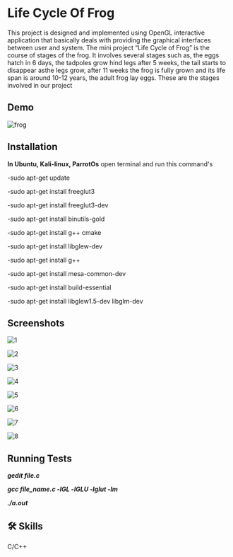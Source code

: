 
# Life Cycle Of Frog

This project is designed and implemented using OpenGL interactive application that basically deals with providing the graphical interfaces between user and system. 
The mini project “Life Cycle of Frog” is the course of stages of the frog. It involves several stages such as, the eggs hatch in 6 days, the tadpoles grow hind legs 
after 5 weeks, the tail starts to disappear asthe legs grow, after 11 weeks the frog is fully grown and its life span is around 10-12 years, 
the adult frog lay eggs. These are the stages involved in our project


## Demo

![frog](https://user-images.githubusercontent.com/107365081/211501433-ef38f3ae-3b4a-4224-a4a5-bf9e67fc5328.gif)

## Installation

**In Ubuntu, Kali-linux, ParrotOs** 
open terminal and run this command's

-sudo apt-get update

-sudo apt-get install freeglut3

-sudo apt-get install freeglut3-dev

-sudo apt-get install binutils-gold

-sudo apt-get install g++ cmake

-sudo apt-get install libglew-dev

-sudo apt-get install g++

-sudo apt-get install mesa-common-dev

-sudo apt-get install build-essential

-sudo apt-get install libglew1.5-dev libglm-dev

    
## Screenshots

![1](https://user-images.githubusercontent.com/107365081/211503898-d09ffc43-2b0f-4e9d-809c-86b9f482cf4d.png)


![2](https://user-images.githubusercontent.com/107365081/211503863-ffd03efb-5683-4e84-8e5f-b4e2d13a8b2b.png)


![3](https://user-images.githubusercontent.com/107365081/211503875-1c46be65-3c33-4083-bd77-f6ba81bf449c.png)


![4](https://user-images.githubusercontent.com/107365081/211503880-01050fc3-c044-47fb-b83e-2ab244b79ec5.png)


![5](https://user-images.githubusercontent.com/107365081/211503885-d7eccba3-2640-4922-851d-9f95c0be3e9d.png)


![6](https://user-images.githubusercontent.com/107365081/211503887-5831e747-917e-4a98-a1dd-aa0bfe92dbdd.png)


![7](https://user-images.githubusercontent.com/107365081/211503893-71676ad5-bd38-4af4-a628-33299650a8e7.png)


![8](https://user-images.githubusercontent.com/107365081/211503895-15c7e212-6fb0-483e-83d4-0883d979d31c.png)

## Running Tests

***gedit file.c***

***gcc file_name.c -lGL -lGLU -lglut -lm***

***./a.out***


## 🛠 Skills
C/C++

